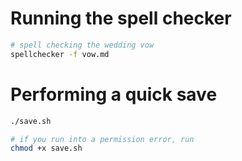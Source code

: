 # Running the spell checker

```bash
# spell checking the wedding vow
spellchecker -f vow.md
```

# Performing a quick save

```bash
./save.sh

# if you run into a permission error, run
chmod +x save.sh
```

